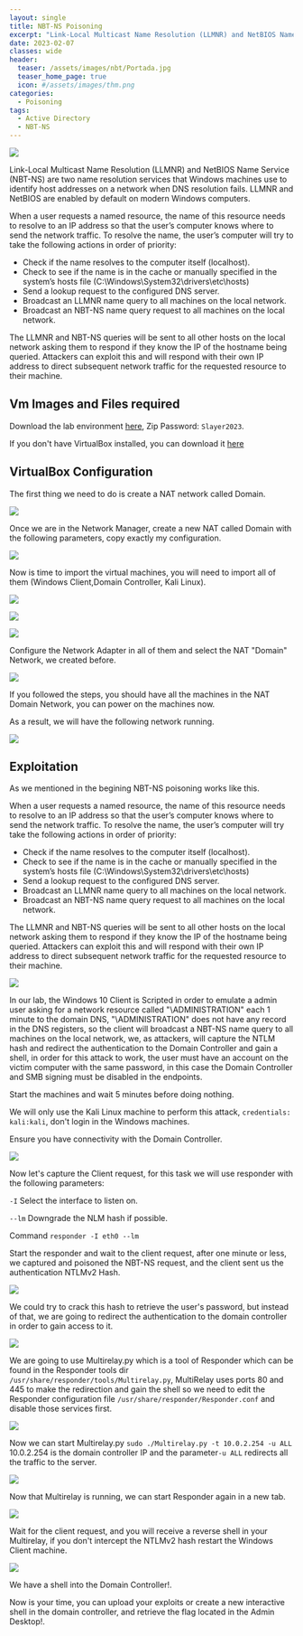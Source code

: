 ```yaml
---
layout: single
title: NBT-NS Poisoning
excerpt: "Link-Local Multicast Name Resolution (LLMNR) and NetBIOS Name Service (NBT-NS) are two name resolution services that Windows machines use to identify host addresses on a network when DNS resolution fails. LLMNR and NetBIOS are enabled by default on modern Windows computers."
date: 2023-02-07
classes: wide
header:
  teaser: /assets/images/nbt/Portada.jpg
  teaser_home_page: true
  icon: #/assets/images/thm.png
categories:
  - Poisoning
tags:
  - Active Directory
  - NBT-NS 
---
```


![](/assets/images/nbt/Banner.png)

Link-Local Multicast Name Resolution (LLMNR) and NetBIOS Name Service (NBT-NS) are two name resolution services that Windows machines use to identify host addresses on a network when DNS resolution fails. LLMNR and NetBIOS are enabled by default on modern Windows computers.

When a user requests a named resource, the name of this resource needs to resolve to an IP address so that the user’s computer knows where to send the network traffic. To resolve the name, the user’s computer will try to take the following actions in order of priority:

* Check if the name resolves to the computer itself (localhost).
* Check to see if the name is in the cache or manually specified in the system’s hosts file (C:\Windows\System32\drivers\etc\hosts)
* Send a lookup request to the configured DNS server.
* Broadcast an LLMNR name query to all machines on the local network.
* Broadcast an NBT-NS name query request to all machines on the local network.
 

The LLMNR and NBT-NS queries will be sent to all other hosts on the local network asking them to respond if they know the IP of the hostname being queried. Attackers can exploit this and will respond with their own IP address to direct subsequent network traffic for the requested resource to their machine. 

## Vm Images and Files required 

Download the lab  environment [here](https://drive.google.com/file/d/1vWO8i7AoyEd8MgInasfYTxcY0ylND7T7/view?usp=sharing), Zip Password: `Slayer2023`.

If you don't have VirtualBox installed, you can download it [here](https://www.virtualbox.org/wiki/Downloads)

## VirtualBox Configuration

The first thing we need to do is create a NAT network called Domain.

![](/assets/images/nbt/Tools.png)

Once we are in the Network Manager, create a new NAT called Domain with the following parameters, copy exactly my configuration.

![](/assets/images/nbt/NAT.png)

Now is time to import the virtual machines, you will need to import all of them (Windows Client,Domain Controller, Kali Linux).

![](/assets/images/nbt/import1.png)

![](/assets/images/nbt/import2.png)

![](/assets/images/nbt/import3.png)

Configure the Network Adapter in all of them and select the NAT "Domain" Network, we created before.

![](/assets/images/nbt/Configure.png)

If you followed the steps, you should have all the machines in the NAT Domain Network, you can power on the machines now.

As a result, we will have the following network running.

![](/assets/images/nbt/Network.png)

## Exploitation

As we mentioned in the begining NBT-NS poisoning works like this.

When a user requests a named resource, the name of this resource needs to resolve to an IP address so that the user’s computer knows where to send the network traffic. To resolve the name, the user’s computer will try take the following actions in order of priority:

* Check if the name resolves to the computer itself (localhost).
* Check to see if the name is in the cache or manually specified in the system’s hosts file (C:\Windows\System32\drivers\etc\hosts)
* Send a lookup request to the configured DNS server.
* Broadcast an LLMNR name query to all machines on the local network.
* Broadcast an NBT-NS name query request to all machines on the local network.
 

The LLMNR and NBT-NS queries will be sent to all other hosts on the local network asking them to respond if they know the IP of the hostname being queried. Attackers can exploit this and will respond with their own IP address to direct subsequent network traffic for the requested resource to their machine. 

![](/assets/images/nbt/diagram.webp)

In our lab, the Windows 10 Client is Scripted in order to emulate a admin user asking for a network resource called "\\ADMINISTRATION" each 1 minute to the domain DNS, "\\ADMINISTRATION" does not have any record in the DNS registers, so the client will broadcast a NBT-NS name query to all machines on the local network, we, as attackers, will capture the NTLM hash and redirect the authentication to the Domain Controller and gain a shell, in order for this attack to work, the user must have an account on the victim computer with the same password, in this case the Domain Controller and SMB signing must be disabled in the endpoints.

Start the machines and wait 5 minutes before doing nothing.

We will only use the Kali Linux machine to perform this attack, `credentials: kali:kali`, don't login in the Windows machines.

Ensure you have connectivity with the Domain Controller.

![](/assets/images/nbt/ping.png)

Now let's capture the Client request, for this task we will use responder with the following parameters:

`-I` Select the interface to listen on.

`--lm` Downgrade the NLM hash if possible.

Command `responder -I eth0 --lm`

Start the responder and wait to the client request, after one minute or less, we captured and poisoned the NBT-NS request, and the client sent us the authentication NTLMv2 Hash.

![](/assets/images/nbt/captured.png)

We could try to crack this hash to retrieve the user's password, but instead of that, we are going to redirect the authentication to the domain controller in order to gain access to it. 

![](/assets/images/nbt/redirect.png)

We are going to use Multirelay.py which is a tool of Responder which can be found in the Responder tools dir `/usr/share/responder/tools/Multirelay.py`, MultiRelay uses ports 80 and 445 to make the redirection and gain the shell so we need to edit the Responder configuration file `/usr/share/responder/Responder.conf` and disable those services first.

![](/assets/images/nbt/responderconf.png)

Now we can start Multirelay.py `sudo ./Multirelay.py -t 10.0.2.254 -u ALL` 10.0.2.254 is the domain controller IP and the parameter`-u ALL` redirects all the traffic to the server.

![](/assets/images/nbt/Multirelay2.png)

Now that Multirelay is running, we can start Responder again in a new tab.

![](/assets/images/nbt/relayfinal.png)

Wait for the client request, and you will receive a reverse shell in your Multirelay, if you don't intercept the NTLMv2 hash restart the Windows Client machine.

![](/assets/images/nbt/reverse.png)

We have a shell into the Domain Controller!.

Now is your time, you can upload your exploits or create a new interactive shell in the domain controller, and retrieve the flag located in the Admin Desktop!. 



